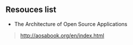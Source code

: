 
## Resouces list

* The Architecture of Open Source Applications

> http://aosabook.org/en/index.html